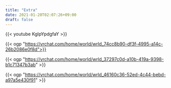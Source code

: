 ```yaml
---
title: "Extra"
date: 2021-01-20T02:07:26+09:00
draft: false
---
```



  {{< youtube KgIpYpdgfaY >}}

  {{< ogp "https://vrchat.com/home/world/wrld_74cc8b90-df3f-4995-a14c-26b2086e0f8d">}}

  {{< ogp "https://vrchat.com/home/world/wrld_37297c0d-a10b-419a-9398-b1c71347b3ab" >}}

  {{< ogp "https://vrchat.com/home/world/wrld_46160c36-52ed-4c44-bebd-a97a5e430f91" >}}

  <!-- https://shindanmaker.com/1043899 -->
